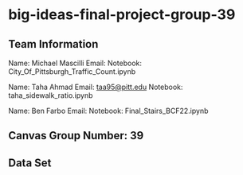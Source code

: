 # big-ideas-final-project-group-39

## Team Information

Name: Michael Mascilli 
Email:
Notebook: City_Of_Pittsburgh_Traffic_Count.ipynb

Name: Taha Ahmad
Email: taa95@pitt.edu
Notebook: taha_sidewalk_ratio.ipynb


Name: Ben Farbo 
Email:
Notebook: Final_Stairs_BCF22.ipynb



## Canvas Group Number: 39


## Data Set
